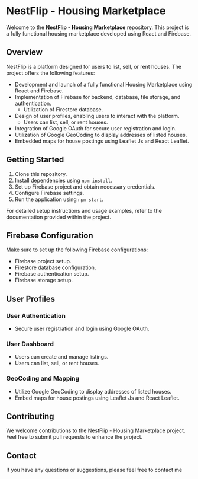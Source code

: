 # NestFlip - Housing Marketplace


Welcome to the **NestFlip - Housing Marketplace** repository. This project is a fully functional housing marketplace developed using React and Firebase.

## Overview

NestFlip is a platform designed for users to list, sell, or rent houses. The project offers the following features:

- Development and launch of a fully functional Housing Marketplace using React and Firebase.
- Implementation of Firebase for backend, database, file storage, and authentication.
  - Utilization of Firestore database.
- Design of user profiles, enabling users to interact with the platform.
  - Users can list, sell, or rent houses.
- Integration of Google OAuth for secure user registration and login.
- Utilization of Google GeoCoding to display addresses of listed houses.
- Embedded maps for house postings using Leaflet Js and React Leaflet.

## Getting Started

1. Clone this repository.
2. Install dependencies using `npm install`.
3. Set up Firebase project and obtain necessary credentials.
4. Configure Firebase settings.
5. Run the application using `npm start`.

For detailed setup instructions and usage examples, refer to the documentation provided within the project.

## Firebase Configuration

Make sure to set up the following Firebase configurations:

- Firebase project setup.
- Firestore database configuration.
- Firebase authentication setup.
- Firebase storage setup.

## User Profiles

### User Authentication

- Secure user registration and login using Google OAuth.

### User Dashboard

- Users can create and manage listings.
- Users can list, sell, or rent houses.

### GeoCoding and Mapping

- Utilize Google GeoCoding to display addresses of listed houses.
- Embed maps for house postings using Leaflet Js and React Leaflet.

## Contributing

We welcome contributions to the NestFlip - Housing Marketplace project. Feel free to submit pull requests to enhance the project.

## Contact

If you have any questions or suggestions, please feel free to contact me
